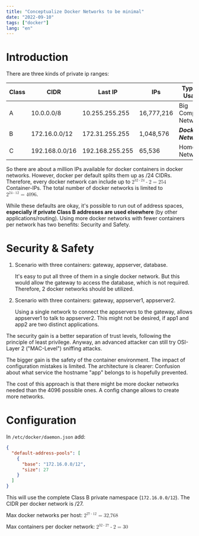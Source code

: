 ```yaml
---
title: "Conceptualize Docker Networks to be minimal"
date: "2022-09-10"
tags: ["docker"]
lang: "en"
---
```


# Introduction

There are three kinds of private ip ranges:

| Class | CIDR           | Last IP         | IPs        | Typical Usage         |
|-------|----------------|-----------------|------------|-----------------------|
| A     | 10.0.0.0/8     | 10.255.255.255  | 16,777,216 | Big Company Network   |
| B     | 172.16.0.0/12  | 172.31.255.255  | 1,048,576  | ***Docker Network!*** |
| C     | 192.168.0.0/16 | 192.168.255.255 | 65,536     | Home Network          |

So there are about a million IPs available for docker containers in docker networks. However, docker per default splits them up as /24 CIDRs. Therefore, every docker network can include up to
<math>
<msup>
<mi>2</mi>
<mrow>
(<mn>32</mn><mo>-</mo><mn>24</mn>)
</mrow>
</msup>
<mo>-</mo>
<mn>2</mn>
<mo>=</mo>
<mn>254</mn>
</math>
Container-IPs. The total number of docker networks is limited to
<math>
<msup>
<mi>2</mi>
<mrow>
(<mn>24</mn><mo>-</mo><mn>12</mn>)
</mrow>
</msup>
<mo>=</mo>
<mn>4096</mn>
</math>.

While these defaults are okay, it's possible to run out of address spaces, **especially if private Class B addresses are used elsewhere** (by other applications/routing). Using more docker networks with fewer containers per network has two benefits: Security and Safety.

# Security & Safety

1. Scenario with three containers: gateway, appserver, database.

   It's easy to put all three of them in a single docker network. But this would allow the gateway to access the database, which is not required. Therefore, 2 docker networks should be utilized.

2. Scenario with three containers: gateway, appserver1, appserver2.

   Using a single network to connect the appservers to the gateway, allows appserver1 to talk to appserver2. This might not be desired, if app1 and app2 are two distinct applications.

The security gain is a better separation of trust levels, following the principle of least privilege. Anyway, an advanced attacker can still try OSI-Layer 2 ("MAC-Level") sniffing attacks.

The bigger gain is the safety of the container environment. The impact of configuration mistakes is limited. The architecture is clearer: Confusion about what service the hostname "app" belongs to is hopefully prevented.

The cost of this approach is that there might be more docker networks needed than the 4096 possible ones. A config change allows to create more networks.

# Configuration

In `/etc/docker/daemon.json` add:

```json
{
  "default-address-pools": [
    {
      "base": "172.16.0.0/12",
      "size": 27
    }
  ]
}
```

This will use the complete Class B private namespace (`172.16.0.0/12`). The CIDR per docker network is /27.

Max docker networks per host:
<math>
<msup>
<mi>2</mi>
<mrow>
(<mn>27</mn><mo>-</mo><mn>12</mn>)
</mrow>
</msup>
<mo>=</mo>
<mn>32,768</mn>
</math>

Max containers per docker network: 
<math>
<msup>
<mi>2</mi>
<mrow>
(<mn>32</mn><mo>-</mo><mn>27</mn>)
</mrow>
</msup>
<mo>-</mo>
<mn>2</mn>
<mo>=</mo>
<mn>30</mn>
</math>
